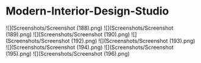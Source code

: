 # Modern-Interior-Design-Studio
![](Screenshots/Screenshot (188).png)
![](Screenshots/Screenshot (189).png)
![](Screenshots/Screenshot (190).png)
![](Screenshots/Screenshot (192).png)
![](Screenshots/Screenshot (193).png)
![](Screenshots/Screenshot (194).png)
![](Screenshots/Screenshot (195).png)
![](Screenshots/Screenshot (196).png)
